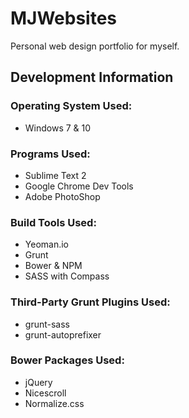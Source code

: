 # MJWebsites
Personal web design portfolio for myself.
## Development Information
### Operating System Used:
- Windows 7 & 10
### Programs Used:
- Sublime Text 2
- Google Chrome Dev Tools
- Adobe PhotoShop
### Build Tools Used:
- Yeoman.io
- Grunt
- Bower & NPM
- SASS with Compass
### Third-Party Grunt Plugins Used:
- grunt-sass
- grunt-autoprefixer
### Bower Packages Used:
- jQuery
- Nicescroll
- Normalize.css